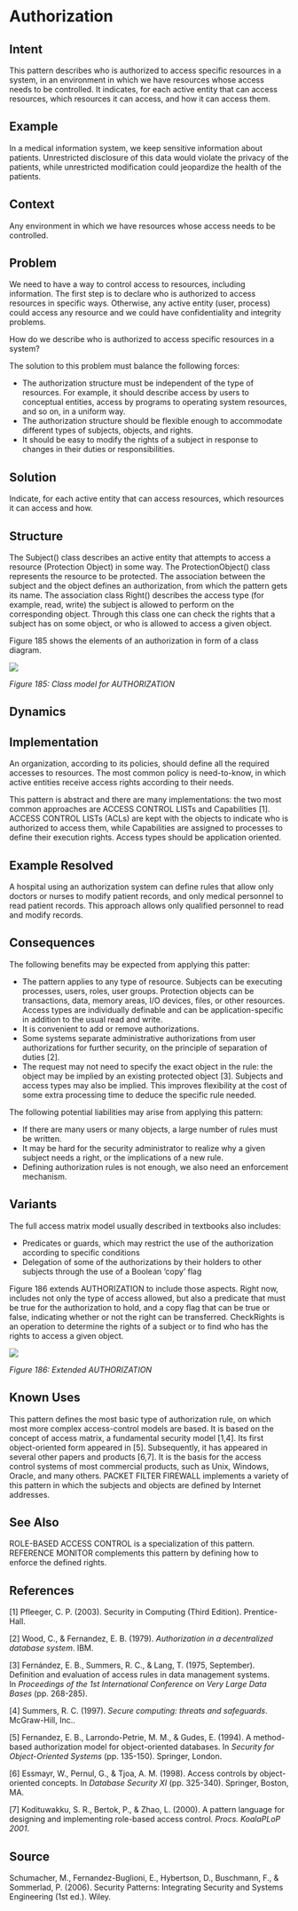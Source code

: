 # **Authorization**

## **Intent**
This pattern describes who is authorized to access specific resources in a system, in an environment in which we have resources whose access needs to be controlled. It indicates, for each active entity that can access resources, which resources it can access, and how it can access them.

## **Example**
In a medical information system, we keep sensitive information about patients. Unrestricted disclosure of this data would violate the privacy of the patients, while unrestricted modification could jeopardize the health of the patients.

## **Context**
Any environment in which we have resources whose access needs to be controlled.

## **Problem**
We need to have a way to control access to resources, including information. The first step is to declare who is authorized to access resources in specific ways. Otherwise, any active entity (user, process) could access any resource and we could have confidentiality and integrity problems. 

How do we describe who is authorized to access specific resources in a system? 

The solution to this problem must balance the following forces: 

- The authorization structure must be independent of the type of resources. For example, it should describe access by users to conceptual entities, access by programs to operating system resources, and so on, in a uniform way. 
- The authorization structure should be flexible enough to accommodate different types of subjects, objects, and rights. 
- It should be easy to modify the rights of a subject in response to changes in their duties or responsibilities.

## **Solution**
Indicate, for each active entity that can access resources, which resources it can access and how.

## **Structure**
The Subject() class describes an active entity that attempts to access a resource (Protection Object) in some way. The ProtectionObject() class represents the resource to be protected. The association between the subject and the object defines an authorization, from which the pattern gets its name. The association class Right() describes the access type (for example, read, write) the subject is allowed to perform on the corresponding object. Through this class one can check the rights that a subject has on some object, or who is allowed to access a given object. 

Figure 185 shows the elements of an authorization in form of a class diagram.

![](./Images/authorization_structure.png)

*Figure 185: Class model for AUTHORIZATION*

## **Dynamics**

## **Implementation**
An organization, according to its policies, should define all the required accesses to resources. The most common policy is need-to-know, in which active entities receive access rights according to their needs. 

This pattern is abstract and there are many implementations: the two most common approaches are ACCESS CONTROL LISTs and Capabilities [1]. ACCESS CONTROL LISTs (ACLs) are kept with the objects to indicate who is authorized to access them, while Capabilities are assigned to processes to define their execution rights. Access types should be application oriented.

## **Example Resolved**
A hospital using an authorization system can define rules that allow only doctors or nurses to modify patient records, and only medical personnel to read patient records. This approach allows only qualified personnel to read and modify records.

## **Consequences**
The following benefits may be expected from applying this patter: 

- The pattern applies to any type of resource. Subjects can be executing processes, users, roles, user groups. Protection objects can be transactions, data, memory areas, I/O devices, files, or other resources. Access types are individually definable and can be application-specific in addition to the usual read and write. 
- It is convenient to add or remove authorizations. 
- Some systems separate administrative authorizations from user authorizations for further security, on the principle of separation of duties [2]. 
- The request may not need to specify the exact object in the rule: the object may be implied by an existing protected object [3]. Subjects and access types may also be implied. This improves flexibility at the cost of some extra processing time to deduce the specific rule needed. 

The following potential liabilities may arise from applying this pattern: 

- If there are many users or many objects, a large number of rules must be written. 
- It may be hard for the security administrator to realize why a given subject needs a right, or the implications of a new rule. 
- Defining authorization rules is not enough, we also need an enforcement mechanism.

## **Variants**
The full access matrix model usually described in textbooks also includes: 

- Predicates or guards, which may restrict the use of the authorization according to specific conditions
- Delegation of some of the authorizations by their holders to other subjects through the use of a Boolean ‘copy’ flag

Figure 186 extends AUTHORIZATION to include those aspects. Right now, includes not only the type of access allowed, but also a predicate that must be true for the authorization to hold, and a copy flag that can be true or false, indicating whether or not the right can be transferred. CheckRights is an operation to determine the rights of a subject or to find who has the rights to access a given object.

![](./Images/authorization_variants.png)

*Figure 186: Extended AUTHORIZATION*

## **Known Uses**
This pattern defines the most basic type of authorization rule, on which most more complex access-control models are based. It is based on the concept of access matrix, a fundamental security model [1,4]. Its first object-oriented form appeared in [5]. Subsequently, it has appeared in several other papers and products [6,7]. It is the basis for the access control systems of most commercial products, such as Unix, Windows, Oracle, and many others. PACKET FILTER FIREWALL implements a variety of this pattern in which the subjects and objects are defined by Internet addresses.

## **See Also**
ROLE-BASED ACCESS CONTROL is a specialization of this pattern. REFERENCE MONITOR complements this pattern by defining how to enforce the defined rights.

## **References**

[1] Pfleeger, C. P. (2003). Security in Computing (Third Edition). Prentice-Hall.

[2] Wood, C., & Fernandez, E. B. (1979). *Authorization in a decentralized database system*. IBM.

[3] Fernández, E. B., Summers, R. C., & Lang, T. (1975, September). Definition and evaluation of access rules in data management systems. In *Proceedings of the 1st International Conference on Very Large Data Bases* (pp. 268-285).

[4] Summers, R. C. (1997). *Secure computing: threats and safeguards*. McGraw-Hill, Inc..

[5] Fernandez, E. B., Larrondo-Petrie, M. M., & Gudes, E. (1994). A method-based authorization model for object-oriented databases. In *Security for Object-Oriented Systems* (pp. 135-150). Springer, London.

[6] Essmayr, W., Pernul, G., & Tjoa, A. M. (1998). Access controls by object-oriented concepts. In *Database Security XI* (pp. 325-340). Springer, Boston, MA.

[7] Kodituwakku, S. R., Bertok, P., & Zhao, L. (2000). A pattern language for designing and implementing role-based access control. *Procs. KoalaPLoP 2001*.

## **Source**
Schumacher, M., Fernandez-Buglioni, E., Hybertson, D., Buschmann, F., & Sommerlad, P. (2006). Security Patterns: Integrating Security and Systems Engineering (1st ed.). Wiley.
